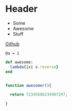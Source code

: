 # Header

* Some
* Awesome
* Stuff

[Github](http://www.github.com)

`@a = 1`

```ruby
def awesome:
  lambda{|x| x.reverse}
end
```

```javascript

function awesomer(){

  return 72345686234987297;

}
```


